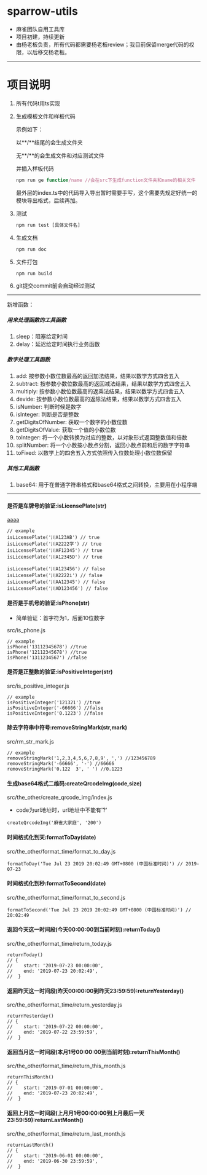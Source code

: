 # sparrow-utils

- 麻雀团队自用工具库
- 项目初建，持续更新
- 由杨老板负责，所有代码都需要杨老板review；我目前保留merge代码的权限，以后移交杨老板。

---

# 项目说明

1. 所有代码t用ts实现

2. 生成模板文件和样板代码

    示例如下：

    以**/**结尾的会生成文件夹

    无**/**的会生成文件和对应测试文件

    并插入样板代码

    ```js
    npm run ge function/name //会在src下生成function文件夹和name的相关文件
    ```

    最外层的index.ts中的代码导入导出暂时需要手写，这个需要先规定好统一的模块导出格式，后续再加。

3. 测试

    ```js
    npm run test [具体文件名]
    ```

4. 生成文档

    ```js
    npm run doc
    ```

5. 文件打包

    ```js
    npm run build
    ```

5. git提交commit前会自动经过测试

---

新增函数：

##### 用来处理函数的工具函数

1. sleep：阻塞给定时间
2. delay：延迟给定时间执行业务函数

##### 数字处理工具函数

1. add: 按参数小数位数最高的返回加法结果，结果以数学方式四舍五入
2. subtract: 按参数小数位数最高的返回减法结果，结果以数学方式四舍五入
3. multiply: 按参数小数位数最高的返乘法结果，结果以数学方式四舍五入
4. devide: 按参数小数位数最高的返除法结果，结果以数学方式四舍五入
5. isNumber: 判断时候是数字
6. isInteger: 判断是否是整数
7. getDigitsOfNumber: 获取一个数字的小数位数
8. getDigitsOfValue: 获取一个值的小数位数
9. toInteger: 将一个小数转换为对应的整数，以对象形式返回整数值和倍数
10. splitNumber: 将一个小数按小数点分割，返回小数点前和后的数字字符串
11. toFixed: 以数学上的四舍五入方式依照传入位数处理小数位数保留

##### 其他工具函数

1. base64: 用于在普通字符串格式和base64格式之间转换，主要用在小程序端

---

#### 是否是车牌号的验证:isLicensePlate(str)

[aaaa](src/is_license_plate.js)

```
// example
isLicensePlate('川A123AB') // true
isLicensePlate('川A2222学') // true
isLicensePlate('川AF12345') // true
isLicensePlate('川A12345D') // true

isLicensePlate('川A123456') // false
isLicensePlate('川A2222i') // false
isLicensePlate('川AA12345') // false
isLicensePlate('川AD123456') // false
```

#### 是否是手机号的验证:isPhone(str)

- 简单验证：首字符为1，后面10位数字

src/is_phone.js

```
// example
isPhone('13112345678') //true
isPhone('12112345678') //true
isPhone('1311234567') //false
```

#### 是否是正整数的验证:isPositiveInteger(str)

src/is_positive_integer.js

```
// example
isPositiveInteger('121321') //true
isPositiveInteger('-66666') //false
isPositiveInteger('0.1223') //false
```

#### 除去字符串中符号:removeStringMark(str,mark)

src/rm_str_mark.js

```
// example
removeStringMark('1,2,3,4,5,6,7,8,9', ',') //123456789
removeStringMark('-66666', '-') //66666
removeStringMark('0.122  3', ' ') //0.1223
```

#### 生成base64格式二维码:createQrcodeImg(code,size)

src/the_other/create_qrcode_img/index.js

- code为url地址时，url地址中不能有'?'

```
createQrcodeImg('麻雀大家庭', '200')
```

#### 时间格式化到天:formatToDay(date)

src/the_other/format_time/format_to_day.js

```
formatToDay('Tue Jul 23 2019 20:02:49 GMT+0800 (中国标准时间)') // 2019-07-23
```

#### 时间格式化到秒:formatToSecond(date)

src/the_other/format_time/format_to_second.js

```
formatToSecond('Tue Jul 23 2019 20:02:49 GMT+0800 (中国标准时间)') // 20:02:49
```

#### 返回今天这一时间段(今天00:00:00到当前时刻):returnToday()

src/the_other/format_time/return_today.js

```
returnToday() 
// {
//    start: '2019-07-23 00:00:00',
//    end: '2019-07-23 20:02:49',
//  }
```

#### 返回昨天这一时间段(昨天00:00:00到昨天23:59:59):returnYesterday()

src/the_other/format_time/return_yesterday.js

```
returnYesterday() 
// {
//    start: '2019-07-22 00:00:00',
//    end: '2019-07-22 23:59:59',
//  }
```

#### 返回当月这一时间段(本月1号00:00:00到当前时刻):returnThisMonth()

src/the_other/format_time/return_this_month.js

```
returnThisMonth() 
// {
//    start: '2019-07-01 00:00:00',
//    end: '2019-07-23 20:02:49',
//  }
```

#### 返回上月这一时间段(上月月1号00:00:00到上月最后一天23:59:59):returnLastMonth()

src/the_other/format_time/return_last_month.js

```
returnLastMonth() 
// {
//    start: '2019-06-01 00:00:00',
//    end: '2019-06-30 23:59:59',
//  }
```
